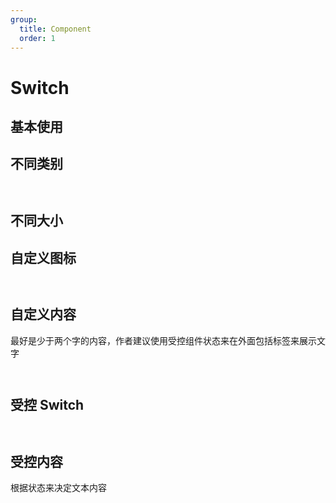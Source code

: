 ```yaml
---
group:
  title: Component
  order: 1
---
```


# Switch

## 基本使用

<code src="./document/basic.tsx"></code>

## 不同类别

<code src="./document/type.tsx"> </code>

## 不同大小

<code src="./document/size.tsx"></code>

## 自定义图标

<code src="./document/custom.tsx"> </code>

## 自定义内容

最好是少于两个字的内容，作者建议使用受控组件状态来在外面包括标签来展示文字

<code src="./document/context.tsx"> </code>

## 受控 Switch

<code src="./document/control.tsx"> </code>

## 受控内容

根据状态来决定文本内容

<code src="./document/controlContext.tsx"> </code>
